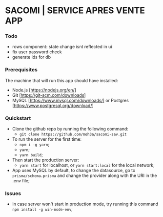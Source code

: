 # SACOMI | SERVICE APRES VENTE APP

### Todo

- rows component: state change isnt reflected in ui
- fix user password check
- generate ids for db

### Prerequisites

The machine that will run this app should have installed:

- Node.js [https://nodejs.org/en/]
- Git [https://git-scm.com/downloads]
- MySQL [https://www.mysql.com/downloads/] or Postgres [https://www.postgresql.org/download/]

### Quickstart

- Clone the github repo by running the following command:
  - `git clone https://github.com/moh3a/sacomi-sav.git`
- To run the server for the first time:
  - `npm i -g yarn`;
  - `yarn`;
  - `yarn build`;
- Then start the production server:
  - `yarn start` for localhost, or `yarn start:local` for the local network;
- App uses MySQL by default, to change the datasource, go to `prisma/schema.prisma` and change the provider along with the URI in the .env file;

### Issues

- In case server won't start in production mode, try running this command `npm install -g win-node-env`;
